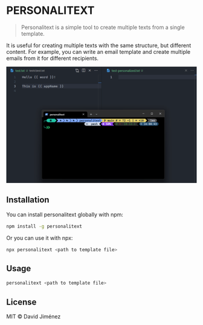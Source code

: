 # PERSONALITEXT

> Personalitext is a simple tool to create multiple texts from a single template.

It is useful for creating multiple texts with the same structure, but different content.
For example, you can write an email template and create multiple emails from it for different recipients.

![personalitext gif](./assets/personalitext.gif)

## Installation

You can install personalitext globally with npm:

```bash
npm install -g personalitext
```

Or you can use it with npx:

```bash
npx personalitext <path to template file>
```

## Usage

```bash
personalitext <path to template file>
```

## License

MIT © David Jiménez
